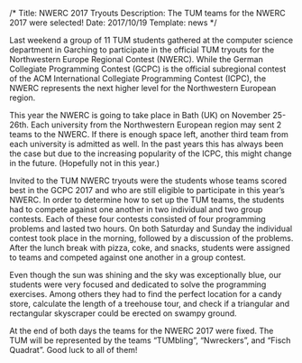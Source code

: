 /*
Title: NWERC 2017 Tryouts
Description: The TUM teams for the NWERC 2017 were selected!
Date: 2017/10/19
Template: news
*/


Last weekend a group of 11 TUM students gathered at the computer science department in Garching to participate in the official TUM tryouts for the Northwestern Europe Regional Contest (NWERC). While the German Collegiate Programming Contest (GCPC) is the official subregional contest of the ACM International Collegiate Programming Contest (ICPC), the NWERC represents the next higher level for the Northwestern European region. 

This year the NWERC is going to take place in Bath (UK) on November 25-26th. Each university from the Northwestern European region may sent 2 teams to the NWERC. If there is enough space left, another third team from each university is admitted as well. In the past years this has always been the case but due to the increasing popularity of the ICPC, this might change in the future. (Hopefully not in this year.) 

Invited to the TUM NWERC tryouts were the students whose teams scored best in the GCPC 2017 and who are still eligible to participate in this year’s NWERC. In order to determine how to set up the TUM teams, the students had to compete against one another in two individual and two group contests. Each of these four contests consisted of four programming problems and lasted two hours. On both Saturday and Sunday the individual contest took place in the morning, followed by a discussion of the problems. After the lunch break with pizza, coke, and snacks, students were assigned to teams and competed against one another in a group contest.

Even though the sun was shining and the sky was exceptionally blue, our students were very focused and dedicated to solve the programming exercises. Among others they had to find the perfect location for a candy store, calculate the length of a treehouse tour, and check if a triangular and rectangular skyscraper could be erected on swampy ground.

At the end of both days the teams for the NWERC 2017 were fixed. The TUM will be represented by the teams “TUMbling”, “Nwreckers”, and “Fisch Quadrat”. Good luck to all of them!
